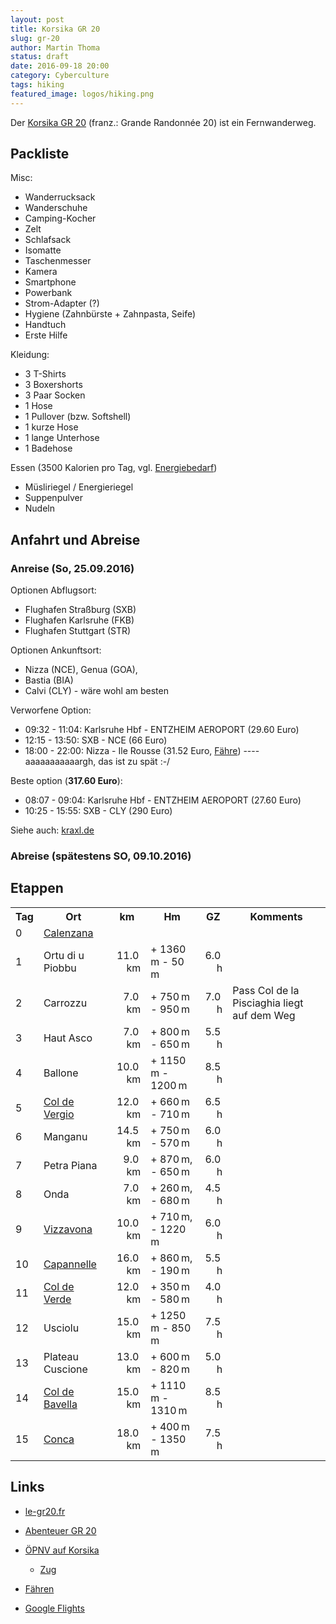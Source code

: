 ```yaml
---
layout: post
title: Korsika GR 20
slug: gr-20
author: Martin Thoma
status: draft
date: 2016-09-18 20:00
category: Cyberculture
tags: hiking
featured_image: logos/hiking.png
---
```

Der [Korsika GR 20](https://de.wikipedia.org/wiki/GR_20) (franz.: Grande
Randonnée 20) ist ein Fernwanderweg.


## Packliste

Misc:

* Wanderrucksack
* Wanderschuhe
* Camping-Kocher
* Zelt
* Schlafsack
* Isomatte
* Taschenmesser
* Kamera
* Smartphone
* Powerbank
* Strom-Adapter (?)
* Hygiene (Zahnbürste + Zahnpasta, Seife)
* Handtuch
* Erste Hilfe

Kleidung:

* 3 T-Shirts
* 3 Boxershorts
* 3 Paar Socken
* 1 Hose
* 1 Pullover (bzw. Softshell)
* 1 kurze Hose
* 1 lange Unterhose
* 1 Badehose

Essen (3500 Kalorien pro Tag, vgl. [Energiebedarf](http://www.ernaehrung.de/berechnungen/energiebedarf.php))

* Müsliriegel / Energieriegel
* Suppenpulver
* Nudeln


## Anfahrt und Abreise

### Anreise (So, 25.09.2016)

Optionen Abflugsort:

* Flughafen Straßburg (SXB)
* Flughafen Karlsruhe (FKB)
* Flughafen Stuttgart (STR)

Optionen Ankunftsort:

* Nizza (NCE), Genua (GOA),
* Bastia (BIA)
* Calvi (CLY) - wäre wohl am besten

Verworfene Option:

* 09:32 - 11:04: Karlsruhe Hbf - ENTZHEIM AEROPORT (29.60 Euro)
* 12:15 - 13:50: SXB - NCE (66 Euro)
* 18:00 - 22:00: Nizza - Ile Rousse (31.52 Euro, [Fähre](https://www.corsica-ferries.co.uk/resa/#/crossing/1/mainland-corsica-25-september-2016/)) ---- aaaaaaaaaaargh, das ist zu spät :-/

Beste option (**317.60 Euro**):

* 08:07 - 09:04: Karlsruhe Hbf - ENTZHEIM AEROPORT (27.60 Euro)
* 10:25 - 15:55: SXB - CLY (290 Euro)

Siehe auch: [kraxl.de](http://www.kraxl.de/GR-20-01.html)


### Abreise (spätestens SO, 09.10.2016)

## Etappen

<table>
    <tr>
        <th>Tag</th>
        <th>Ort</th>
        <th>km</th>
        <th>Hm</th>
        <th>GZ</th>
        <th>Komments</th>
    </tr>
    <tr>
        <td>0</td>
        <td><a href="https://de.wikipedia.org/wiki/Calenzana">Calenzana</a></td>
        <td></td>
        <td></td>
        <td></td>
        <td></td>
    </tr>
    <tr>
        <td>1</td>
        <td>Ortu di u Piobbu</td>
        <td align="right">11.0&thinsp;km</td>
        <td>+ 1360&thinsp;m - 50&thinsp;m</td>
        <td align="right">6.0&thinsp;h</td>
        <td></td>
    </tr>
    <tr>
        <td>2</td>
        <td>Carrozzu</td>
        <td align="right">7.0&thinsp;km</td>
        <td>+ 750&thinsp;m - 950&thinsp;m</td>
        <td align="right">7.0&thinsp;h</td>
        <td>Pass Col de la Pisciaghia liegt auf dem Weg</td>
    </tr>
    <tr>
        <td>3</td>
        <td>Haut Asco</td>
        <td align="right">7.0&thinsp;km</td>
        <td>+ 800&thinsp;m - 650&thinsp;m</td>
        <td align="right">5.5&thinsp;h</td>
        <td></td>
    </tr>
    <tr>
        <td>4</td>
        <td>Ballone</td>
        <td align="right">10.0&thinsp;km</td>
        <td>+ 1150&thinsp;m - 1200&thinsp;m</td>
        <td align="right">8.5&thinsp;h</td>
        <td></td>
    </tr>
    <tr>
        <td>5</td>
        <td><a href="https://de.wikipedia.org/wiki/Col_de_Vergio">Col de Vergio</a></td>
        <td align="right">12.0&thinsp;km</td>
        <td>+ 660&thinsp;m - 710&thinsp;m</td>
        <td align="right">6.5&thinsp;h</td>
        <td></td>
    </tr>
    <tr>
        <td>6</td>
        <td>Manganu</td>
        <td align="right">14.5&thinsp;km</td>
        <td>+ 750&thinsp;m - 570&thinsp;m</td>
        <td align="right">6.0&thinsp;h</td>
        <td></td>
    </tr>
    <tr>
        <td>7</td>
        <td>Petra Piana</td>
        <td align="right">9.0&thinsp;km</td>
        <td>+ 870&thinsp;m, - 650&thinsp;m</td>
        <td align="right">6.0&thinsp;h</td>
        <td></td>
    </tr>
    <tr>
        <td>8</td>
        <td>Onda</td>
        <td align="right">7.0&thinsp;km</td>
        <td>+ 260&thinsp;m, - 680&thinsp;m</td>
        <td align="right">4.5&thinsp;h</td>
        <td></td>
    </tr>
    <tr>
        <td>9</td>
        <td><a href="https://de.wikipedia.org/wiki/Vizzavona">Vizzavona</a></td>
        <td align="right">10.0&thinsp;km</td>
        <td>+ 710&thinsp;m, - 1220&thinsp;m</td>
        <td align="right">6.0&thinsp;h</td>
        <td></td>
    </tr>
    <tr>
        <td>10</td>
        <td><a href="https://fr.wikipedia.org/wiki/Capannelle">Capannelle</a></td>
        <td align="right">16.0&thinsp;km</td>
        <td>+ 860&thinsp;m, - 190&thinsp;m</td>
        <td align="right">5.5&thinsp;h</td>
        <td></td>
    </tr>
    <tr>
        <td>11</td>
        <td><a href="https://fr.wikipedia.org/wiki/Col_de_Verde">Col de Verde</a></td>
        <td align="right">12.0&thinsp;km</td>
        <td>+ 350&thinsp;m - 580&thinsp;m</td>
        <td align="right">4.0&thinsp;h</td>
        <td></td>
    </tr>
    <tr>
        <td>12</td>
        <td>Usciolu</td>
        <td align="right">15.0&thinsp;km</td>
        <td>+ 1250&thinsp;m - 850&thinsp;m</td>
        <td align="right">7.5&thinsp;h</td>
        <td></td>
    </tr>
    <tr>
        <td>13</td>
        <td>Plateau Cuscione</td>
        <td align="right">13.0&thinsp;km</td>
        <td>+ 600&thinsp;m - 820&thinsp;m</td>
        <td align="right">5.0&thinsp;h</td>
        <td></td>
    </tr>
    <tr>
        <td>14</td>
        <td><a href="https://de.wikipedia.org/wiki/Col_de_Bavella">Col de Bavella</a></td>
        <td align="right">15.0&thinsp;km</td>
        <td>+ 1110&thinsp;m - 1310&thinsp;m</td>
        <td align="right">8.5&thinsp;h</td>
        <td></td>
    </tr>
    <tr>
        <td>15</td>
        <td><a href="https://de.wikipedia.org/wiki/Conca_(Korsika)">Conca</a></td>
        <td align="right">18.0&thinsp;km</td>
        <td>+ 400&thinsp;m - 1350&thinsp;m</td>
        <td align="right">7.5&thinsp;h</td>
        <td></td>
    </tr>
</table>


## Links

* [le-gr20.fr](http://www.le-gr20.fr/)
* [Abenteuer GR 20](http://www.abenteuer-gr20.de/)

* [ÖPNV auf Korsika](https://www.rome2rio.com/de/s/L-%C3%8Ele-Rousse/Calvi-Frankreich)
    * [Zug](http://train-corse.com/les-horaires)
* [Fähren](https://www.corsica-ferries.co.uk/resa/#/crossing/1/mainland-corsica-25-september-2016/)
* [Google Flights](https://www.google.de/flights/)
